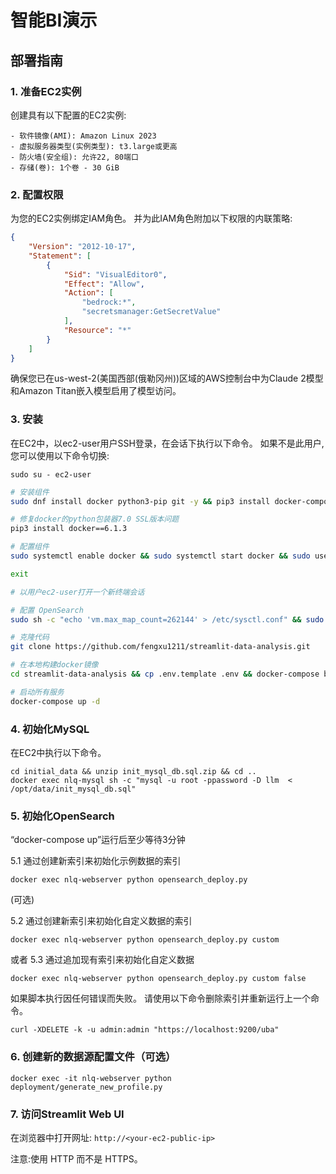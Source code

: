 # 智能BI演示

## 部署指南

### 1. 准备EC2实例
创建具有以下配置的EC2实例:

    - 软件镜像(AMI): Amazon Linux 2023
    - 虚拟服务器类型(实例类型): t3.large或更高
    - 防火墙(安全组): 允许22, 80端口 
    - 存储(卷): 1个卷 - 30 GiB

### 2. 配置权限  
为您的EC2实例绑定IAM角色。
并为此IAM角色附加以下权限的内联策略:
```json
{
    "Version": "2012-10-17",
    "Statement": [
        {
            "Sid": "VisualEditor0",
            "Effect": "Allow",
            "Action": [
                "bedrock:*",
                "secretsmanager:GetSecretValue"
            ],
            "Resource": "*"
        }
    ]
}
```

确保您已在us-west-2(美国西部(俄勒冈州))区域的AWS控制台中为Claude 2模型和Amazon Titan嵌入模型启用了模型访问。

### 3. 安装
在EC2中，以ec2-user用户SSH登录，在会话下执行以下命令。 如果不是此用户,您可以使用以下命令切换:

```
sudo su - ec2-user
```

```bash
# 安装组件
sudo dnf install docker python3-pip git -y && pip3 install docker-compose

# 修复docker的python包装器7.0 SSL版本问题
pip3 install docker==6.1.3 

# 配置组件
sudo systemctl enable docker && sudo systemctl start docker && sudo usermod -aG docker $USER

exit

# 以用户ec2-user打开一个新终端会话

# 配置 OpenSearch
sudo sh -c "echo 'vm.max_map_count=262144' > /etc/sysctl.conf" && sudo sysctl -p

# 克隆代码
git clone https://github.com/fengxu1211/streamlit-data-analysis.git

# 在本地构建docker镜像
cd streamlit-data-analysis && cp .env.template .env && docker-compose build

# 启动所有服务
docker-compose up -d
```

### 4. 初始化MySQL
在EC2中执行以下命令。
```
cd initial_data && unzip init_mysql_db.sql.zip && cd ..
docker exec nlq-mysql sh -c "mysql -u root -ppassword -D llm  < /opt/data/init_mysql_db.sql"
```

### 5. 初始化OpenSearch  
“docker-compose up”运行后至少等待3分钟

5.1 通过创建新索引来初始化示例数据的索引
```
docker exec nlq-webserver python opensearch_deploy.py
```

(可选)

5.2 通过创建新索引来初始化自定义数据的索引
```
docker exec nlq-webserver python opensearch_deploy.py custom
```
或者 5.3 通过追加现有索引来初始化自定义数据
```
docker exec nlq-webserver python opensearch_deploy.py custom false
```

如果脚本执行因任何错误而失败。 请使用以下命令删除索引并重新运行上一个命令。
```  
curl -XDELETE -k -u admin:admin "https://localhost:9200/uba"
```

### 6. 创建新的数据源配置文件（可选）
```
docker exec -it nlq-webserver python deployment/generate_new_profile.py
```

### 7. 访问Streamlit Web UI

在浏览器中打开网址: `http://<your-ec2-public-ip>` 

注意:使用 HTTP 而不是 HTTPS。
